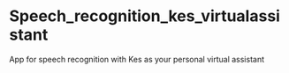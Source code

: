 # Speech_recognition_kes_virtualassistant
App for speech recognition with Kes as your personal virtual assistant
